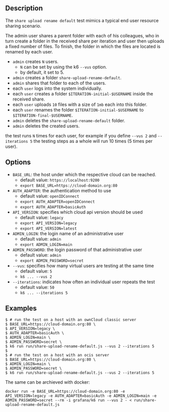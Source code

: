 ## Description
The `share upload rename default` test mimics a typical end user resource sharing scenario.

The admin user shares a parent folder with each of his colleagues, who in turn create a folder
in the received share per iteration and user then uploads a fixed number of files.
To finish, the folder in which the files are located is renamed by each user.

* `admin` creates `N` users.
  * `N` can be set by using the k6 `--vus` option.
  * by default, it set to 5.
* `admin` creates a folder `share-upload-rename-default`.
* `admin` shares that folder to each of the users.
* each `user` logs into the system individually.
* each `user` creates a folder `$ITERATION-initial-$USERNAME` inside the received share.
* each `user` uploads `10` files with a size of `1mb` each into this folder.
* each `user` renames the folder `$ITERATION-initial-$USERNAME` to `$ITERATION-final-$USERNAME`.
* `admin` deletes the `share-upload-rename-default` folder.
* `admin` deletes the created users.

the test runs `N` times for each user, for example if you define `--vus 2` and `--iterations 5`
the testing steps as a whole will run 10 times (5 times per user).

## Options
* `BASE_URL`: the host under which the respective cloud can be reached.
  * default value: `https://localhost:9200`
  * `export BASE_URL=https://cloud-domain.org:80`
* `AUTH_ADAPTER`: the authentication method to use
  * default value: `openIDConnect`
  * `export AUTH_ADAPTER=openIDConnect`
  * `export AUTH_ADAPTER=basicAuth`
* `API_VERSION`: specifies which cloud api version should be used
	* default value: `legacy`
	* `export API_VERSION=legacy`
	* `export API_VERSION=latest`
* `ADMIN_LOGIN`: the login name of an administrative user
	* default value: `admin`
	* `export ADMIN_LOGIN=main`
* `ADMIN_PASSWORD`: the login password of that administrative user
	* default value: `admin`
	* `export ADMIN_PASSWORD=secret`
* `--vus`: specifies how many virtual users are testing at the same time
	* default value: `5`
	* `k6 ... --vus 2`
* `--iterations`: indicates how often an individual user repeats the test
	* default value: `50`
	* `k6 ... --iterations 5`

## Examples
```shell
$ # run the test on a host with an ownCloud classic server
$ BASE_URL=https://cloud-domain.org:80 \
$ API_VERSION=legacy \
$ AUTH_ADAPTER=basicAuth \
$ ADMIN_LOGIN=main \
$ ADMIN_PASSWORD=secret \
$ k6 run run/share-upload-rename-default.js --vus 2 --iterations 5
$
$ # run the test on a host with an ocis server
$ BASE_URL=https://cloud-domain.org:80 \
$ ADMIN_LOGIN=main \
$ ADMIN_PASSWORD=secret \
$ k6 run run/share-upload-rename-default.js --vus 2 --iterations 5
```

The same can be archieved with docker:
```shell
docker run -e BASE_URL=https://cloud-domain.org:80 -e API_VERSION=legacy -e AUTH_ADAPTER=basicAuth -e ADMIN_LOGIN=main -e ADMIN_PASSWORD=secret --rm -i grafana/k6 run --vus 2 - < run/share-upload-rename-default.js
```
